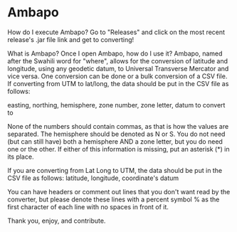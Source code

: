 Ambapo
======
How do I execute Ambapo?
Go to "Releases" and click on the most recent release's .jar file link and get to converting!

What is Ambapo? Once I open Ambapo, how do I use it?
Ambapo, named after the Swahili word for "where", allows for the conversion of latitude and longitude, using any geodetic datum, to Universal Transverse Mercator and vice versa. One conversion can be done or a bulk conversion of a CSV file. If converting from UTM to lat/long, the data should be put in the CSV file as follows:

  easting, northing, hemisphere, zone number, zone letter, datum to convert to

None of the numbers should contain commas, as that is how the values are separated. The hemisphere should be denoted as N or S. You do not need (but can still have) both a hemisphere AND a zone letter, but you do need one or the other. If either of this information is missing, put an asterisk (*) in its place. 

If you are converting from Lat Long to UTM, the data should be put in the CSV file as follows:
  latitude, longitude, coordinate's datum

You can have headers or comment out lines that you don't want read by the converter, but please denote these lines with a percent symbol % as the first character of each line with no spaces in front of it.

Thank you, enjoy, and contribute.
